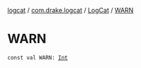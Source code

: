 [logcat](../../index.md) / [com.drake.logcat](../index.md) / [LogCat](index.md) / [WARN](./-w-a-r-n.md)

# WARN

`const val WARN: `[`Int`](https://kotlinlang.org/api/latest/jvm/stdlib/kotlin/-int/index.html)